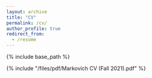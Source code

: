 ```yaml
---
layout: archive
title: "CV"
permalink: /cv/
author_profile: true
redirect_from:
  - /resume
---
```


{% include base_path %}

{% include "/files/pdf/Markovich CV (Fall 2021).pdf" %}
